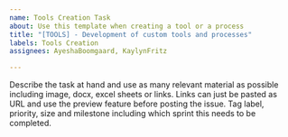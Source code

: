 ```yaml
---
name: Tools Creation Task
about: Use this template when creating a tool or a process
title: "[TOOLS] - Development of custom tools and processes"
labels: Tools Creation
assignees: AyeshaBoomgaard, KaylynFritz

---
```


Describe the task at hand and use as many relevant material as possible including image, docx, excel sheets or links. Links can just be pasted as URL and use the preview feature before posting the issue. Tag label, priority, size and milestone including which sprint this needs to be completed.
